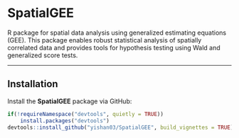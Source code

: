 # SpatialGEE

R package for spatial data analysis using generalized estimating equations (GEE). This package enables robust statistical analysis of spatially correlated data and provides tools for hypothesis testing using Wald and generalized score tests.

---

## Installation

Install the **SpatialGEE** package via GitHub:

```r
if(!requireNamespace("devtools", quietly = TRUE))
    install.packages("devtools")
devtools::install_github("yishan03/SpatialGEE", build_vignettes = TRUE)
```
